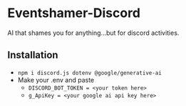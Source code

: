 # Eventshamer-Discord
AI that shames you for anything...but for discord activities.

## Installation
- `npm i discord.js dotenv @google/generative-ai`
- Make your .env and paste
   - `DISCORD_BOT_TOKEN = <your token here>`
   - `g_ApiKey = <your google ai api key here>`

